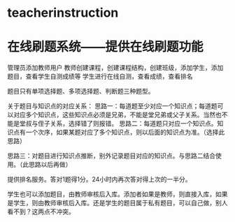 ﻿# teacherinstruction
# 在线刷题系统——提供在线刷题功能
管理员添加教师用户
教师创建课程，创建课程结构，创建班级，添加学生，添加题目，查看学生自测成绩等
学生进行在线自测，查看成绩，查看排名



题目只有单项选择题、多项选择题、判断题三种题型。

关于题目与知识点的对应关系：
思路一：每道题至少对应一个知识点；每道题可以对应多个知识点，这些知识点必须是兄弟，不能是堂兄弟或父子关系。当然也不能是堂叔与侄子关系，选择错了则报错。
思路二：每道题只对应一个知识点。知识点有一个次序，如果某题对应了多个知识点，则以后面的知识点为准。（选择此思路）

思路三：对题目进行知识点推断，别外记录题目对应的知识点。与思路二结合使用。（此思路以后再做）

提供排名服务。答对1题得1分。24小时内再次答对得上次的一半分。

学生也可以添加题目，由教师审核后入库。添加者如果是教师，则直接入库，如果是学生，则由教师审核后入库。还是学生的题目属于私有题目，可以自己做，别人看不到？这两点不冲突。




